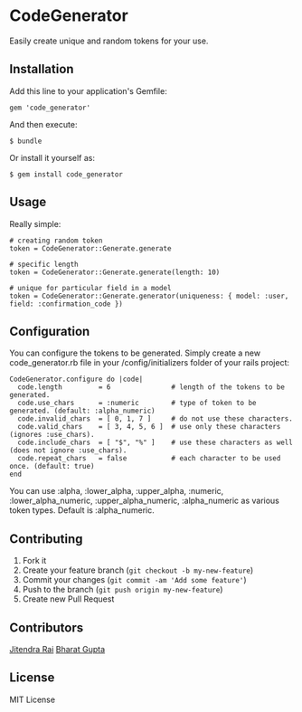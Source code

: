 # CodeGenerator

Easily create unique and random tokens for your use.

## Installation

Add this line to your application's Gemfile:

    gem 'code_generator'

And then execute:

    $ bundle

Or install it yourself as:

    $ gem install code_generator

## Usage

Really simple:

    # creating random token
    token = CodeGenerator::Generate.generate
    
    # specific length
    token = CodeGenerator::Generate.generate(length: 10)

    # unique for particular field in a model
    token = CodeGenerator::Generate.generator(uniqueness: { model: :user, field: :confirmation_code })

## Configuration

You can configure the tokens to be generated. Simply create a new code_generator.rb file in your /config/initializers folder of your rails project:

    CodeGenerator.configure do |code|
      code.length         = 6               # length of the tokens to be generated.
      code.use_chars      = :numeric        # type of token to be generated. (default: :alpha_numeric)
      code.invalid_chars  = [ 0, 1, 7 ]     # do not use these characters.
      code.valid_chars    = [ 3, 4, 5, 6 ]  # use only these characters (ignores :use_chars).
      code.include_chars  = [ "$", "%" ]    # use these characters as well (does not ignore :use_chars).
      code.repeat_chars   = false           # each character to be used once. (default: true)
    end

You can use :alpha, :lower_alpha, :upper_alpha, :numeric, :lower_alpha_numeric, :upper_alpha_numeric, :alpha_numeric as various token types. Default is :alpha_numeric.

## Contributing

1. Fork it
2. Create your feature branch (`git checkout -b my-new-feature`)
3. Commit your changes (`git commit -am 'Add some feature'`)
4. Push to the branch (`git push origin my-new-feature`)
5. Create new Pull Request

## Contributors

[Jitendra Rai](https://github.com/jitendra)
[Bharat Gupta](https://github.com/Bharat311)

## License

MIT License